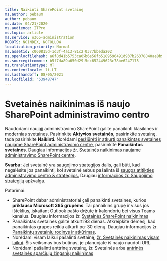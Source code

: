 ```yaml
---
title: Naikinti SharePoint svetainę
ms.author: pebaum
author: pebaum
ms.date: 04/21/2020
ms.audience: ITPro
ms.topic: article
ms.service: o365-administration
ROBOTS: NOINDEX, NOFOLLOW
localization_priority: Normal
ms.assetid: c060815d-1d3f-4a13-81c2-0377bbeda202
ms.openlocfilehash: a6f8d41b5753ca05b6e56fb5189596491d937b26378840ae8b9cbc8d74afb042
ms.sourcegitcommit: b5f7da89a650d2915dc652449623c78be6247175
ms.translationtype: MT
ms.contentlocale: lt-LT
ms.lasthandoff: 08/05/2021
ms.locfileid: "53948747"
---
```

# <a name="delete-a-site-from-the-new-sharepoint-admin-center"></a>Svetainės naikinimas iš naujo SharePoint administravimo centro

Naudodami naująjį administravimo SharePoint galite panaikinti klasikines ir modernias svetaines. Pasirinkite **Aktyvios svetainės**, pasirinkite svetainę, tada pasirinkite **Naikinti**. Norėdami [peržiūrėti ir atkurti panaikintas svetaines naujame SharePoint administravimo centre](https://docs.microsoft.com/sharepoint/view-and-restore-deleted-sites-in-new-admin-center), pasirinkite **Panaikintos svetainės**. Daugiau informacijos [žr. Svetainės naikinimas naujame administravimo SharePoint centre](https://docs.microsoft.com/sharepoint/delete-site-collection#delete-a-site-in-the-new-sharepoint-admin-center).

**Svarbu:** Jei svetainė yra saugojimo strategijos dalis, gali būti, kad negalėsite jos panaikinti, kol svetainė nebus pašalinta iš [saugos atitikties administravimo centro &amp; strategijos.](https://protection.office.com/?rfr=AdminCenter#/homepage) Daugiau [informacijos žr. Saugojimo strategijų](https://docs.microsoft.com/microsoft-365/compliance/retention-policies) apžvalga. 

Patarimai:
- SharePoint dabar administratoriai gali panaikinti svetaines, kurios **priklauso Microsoft 365 grupėms.** Tai panaikins grupę ir visus jos išteklius, įskaitant Outlook pašto dėžutę ir kalendorių bei visus Teams kanalus. Daugiau informacijos žr. [Svetainės SharePoint naikinimas](https://docs.microsoft.com/sharepoint/manage-sites-in-new-admin-center#delete-a-site)
- Panaikintas svetaines galite atkurti 93 dienas. Atkreipkite dėmesį, kad panaikintas grupes reikia atkurti per 30 dienų. Daugiau informacijos žr. [Panaikintų svetainių rodinys ir atkūrimas](https://docs.microsoft.com/sharepoint/view-and-restore-deleted-sites-in-new-admin-center).
- Norėdami visam laikui pašalinti svetainę, [žr. Svetainės naikinimas visam laikui](https://docs.microsoft.com/sharepoint/delete-site-collection#permanently-delete-a-site). Šis veiksmas bus būtinas, jei planuojate iš naujo naudoti URL. 
- Norėdami pašalinti anttrinę svetainę, žr. Svetainės arba [antrinės svetainės sparčiųjų žingsnių naikinimas](https://support.office.com/article/Delete-a-SharePoint-site-or-subsite-bc37b743-0cef-475e-9a8c-8fc4d40179fb#__bkmkshortcut)
